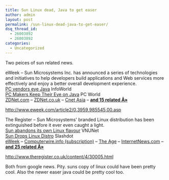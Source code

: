 ```yaml
---
title: Sun Linux dead, Java to get easer
author: admin
layout: post
permalink: /sun-linux-dead-java-to-get-easer/
dsq_thread_id:
  - 26003892
  - 26003892
categories:
  - Uncategorized
---
```

Two peices of sun related news. 

eWeek &#8211; Sun Microsystems Inc. has announced a series of technologies and initiatives to help developers build applications and Web services more effectively and enjoy a better overall development experience.  
[PC vendors eye Java][1] InfoWorld  
[PC Makers Keep Their Eye on Java][2] PC World  
[ZDNet.com][3] &#8211; [ZDNet.co.uk][4] &#8211; [Cnet Asia][5] &#8211; [**and 15 related Â»**][6] 

<http://www.eweek.com/article2/0,3959,985545,00.asp>

The Register &#8211; Sun Microsystems' branded Linux distribution has been extinguished before it ever even caught a light.  
[Sun abandons its own Linux flavour][7] VNUNet  
[Sun Drops Linux Distro][8] Slashdot  
[eWeek][9] &#8211; [Computerwire.info (subscription)][10] &#8211; [The Age][11] &#8211; [InternetNews.com][12] &#8211; [**and 25 related Â»**][13] 

<http://www.theregister.co.uk/content/4/30005.html>

Both from google news. Pity. suns copy of linux could have been pretty cool. Also the newer easer java could be pretty cool too.

&nbsp;

 [1]: http://www.infoworld.com/article/03/03/31/HNschwartz_1.html
 [2]: http://www.pcworld.com/news/article/0,aid,110065,00.asp
 [3]: http://zdnet.com.com/2100-1104-994644.html
 [4]: http://news.zdnet.co.uk/story/0,,t269-s2132683,00.html?rtag=zdnetukhompage
 [5]: http://asia.cnet.com/newstech/systems/0,39001153,39123207,00.htm
 [6]: http://news.google.com/news?num=30&hl=en&ie=UTF-8&q=cluster:www%2ebusinessweek%2ecom%2ftechnology%2fcnet%2fstories%2f994644%2ehtm
 [7]: http://www.vnunet.com/News/1139827
 [8]: http://slashdot.org/articles/03/03/28/2059220.shtml?tid=102&tid=163
 [9]: http://www.eweek.com/article2/0,3959,981455,00.asp
 [10]: http://www.computerwire.info/brnews/B1F4BCE150919A4100256CF7007B251D
 [11]: http://www.theage.com.au/articles/2003/03/31/1048962678648.html
 [12]: http://siliconvalley.internet.com/news/article.php/2171851
 [13]: http://news.google.com/news?num=30&hl=en&ie=UTF-8&q=cluster:www%2ebusinessweek%2ecom%2ftechnology%2fcnet%2fstories%2f994602%2ehtm